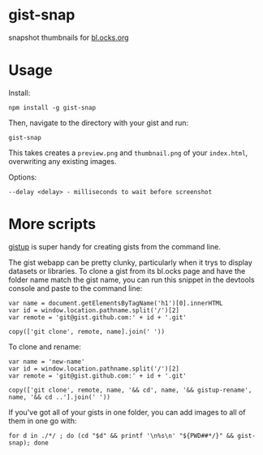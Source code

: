 # gist-snap

snapshot thumbnails for [bl.ocks.org](http://bl.ocks.org/)

# Usage 

Install:

    npm install -g gist-snap

Then, navigate to the directory with your gist and run: 

    gist-snap

This takes creates a `preview.png` and `thumbnail.png` of your `index.html`, overwriting any existing images. 

Options: 

    --delay <delay> - milliseconds to wait before screenshot

# More scripts

[gistup](https://github.com/mbostock/gistup) is super handy for creating gists from the command line. 

The gist webapp can be pretty clunky, particularly when it trys to display datasets or libraries. To clone a gist from its bl.ocks page and have the folder name match the gist name, you can run this snippet in the devtools console and paste to the command line:

    var name = document.getElementsByTagName('h1')[0].innerHTML
    var id = window.location.pathname.split('/')[2]
    var remote = 'git@gist.github.com:' + id + '.git'

    copy(['git clone', remote, name].join(' '))

To clone and rename:

    var name = 'new-name' 
    var id = window.location.pathname.split('/')[2]
    var remote = 'git@gist.github.com:' + id + '.git'

    copy(['git clone', remote, name, '&& cd', name, '&& gistup-rename', name, '&& cd ..'].join(' '))

If you've got all of your gists in one folder, you can add images to all of them in one go with: 

    for d in ./*/ ; do (cd "$d" && printf '\n%s\n' "${PWD##*/}" && gist-snap); done